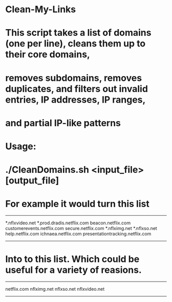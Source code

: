 # Clean-My-Links

# This script takes a list of domains (one per line), cleans them up to their core domains,
# removes subdomains, removes duplicates, and filters out invalid entries, IP addresses, IP ranges,
# and partial IP-like patterns

# Usage:
# ./CleanDomains.sh <input_file> [output_file]

# For example it would turn this list
---------------------------------------------------
*.nflxvideo.net
*.prod.dradis.netflix.com
beacon.netflix.com
customerevents.netflix.com
secure.netflix.com
*.nflximg.net
*.nflxso.net
help.netflix.com
ichnaea.netflix.com
presentationtracking.netflix.com

---------------------------------------------------

# Into to this list. Which could be useful for a variety of reasions.
---------------------------------------------------
netflix.com
nflximg.net
nflxso.net
nflxvideo.net

---------------------------------------------------
